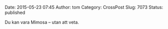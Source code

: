 Date: 2015-05-23 07:45
Author: tom
Category: CrossPost
Slug: 7073
Status: published

Du kan vara Mimosa – utan att veta.

